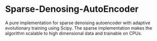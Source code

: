 # Sparse-Denosing-AutoEncoder
A pure implementation for sparse denoising autoencoder with adaptive evolutionary training using Scipy. The sparse implementation makes the algorithm scalable to high dimensional data and trainable on CPUs.
